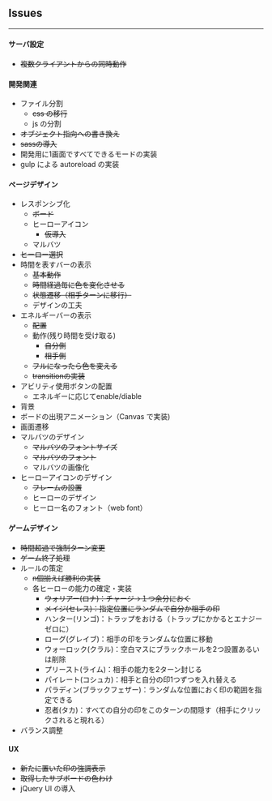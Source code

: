 ## Issues
---

#### サーバ設定
* ~~複数クライアントからの同時動作~~

#### 開発関連
* ファイル分割
  * ~~css の移行~~
  * js の分割
* ~~オブジェクト指向への書き換え~~
* ~~sassの導入~~
* 開発用に1画面ですべてできるモードの実装
* gulp による autoreload の実装

#### ページデザイン
* レスポンシブ化
  * ~~ボード~~
  * ヒーローアイコン
    * ~~仮導入~~
  * マルバツ
* ~~ヒーロー選択~~
* 時間を表すバーの表示
  * ~~基本動作~~
  * ~~時間経過毎に色を変化させる~~
  * ~~状態遷移（相手ターンに移行）~~
  * デザインの工夫
* エネルギーバーの表示
  * ~~配置~~
  * 動作(残り時間を受け取る)
    * ~~自分側~~
    * ~~相手側~~
  * ~~フルになったら色を変える~~
  * ~~transitionの実装~~
* アビリティ使用ボタンの配置
  * エネルギーに応じてenable/diable
* 背景
* ボードの出現アニメーション（Canvas で実装)
* 画面遷移
* マルバツのデザイン
  * ~~マルバツのフォントサイズ~~
  * ~~マルバツのフォント~~
  * マルバツの画像化
* ヒーローアイコンのデザイン
  * ~~フレームの設置~~
  * ヒーローのデザイン
  * ヒーロー名のフォント（web font）

#### ゲームデザイン
* ~~時間超過で強制ターン変更~~
* ~~ゲーム終了処理~~
* ルールの策定
  * ~~n個揃えば勝利の実装~~
  * 各ヒーローの能力の確定・実装
    * ~~ウォリアー(ロナ)：チャージ→１つ余分におく~~
    * ~~メイジ(セレス)：指定位置にランダムで自分か相手の印~~
    * ハンター(リンゴ)：トラップをおける（トラップにかかるとエナジーゼロに）
    * ローグ(グレイブ)：相手の印をランダムな位置に移動
    * ウォーロック(クラル)：空白マスにブラックホールを2つ設置あるいは削除
    * プリースト(ライム)：相手の能力を2ターン封じる
    * パイレート(コシュカ)：相手と自分の印1つずつを入れ替える
    * パラディン(ブラックフェザー)：ランダムな位置におく印の範囲を指定できる
    * 忍者(タカ)：すべての自分の印をこのターンの間隠す（相手にクリックされると現れる）
* バランス調整

#### UX
* ~~新たに置いた印の強調表示~~
* ~~取得したサブボードの色わけ~~
* jQuery UI の導入